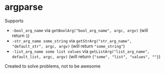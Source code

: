 # argparse

Supports

* `-bool_arg_name` via `getBoolArg("bool_arg_name", argc, argv)` (will return `1`)
* `-str_arg_name some_string` via `getStrArg("str_arg_name", "default_str", argc, argv)` (will return `"some_string"`)
* `-list_arg_name some list values` via `getListArg("list_arg_name", default_list, argc, argv)` (will return `{"some", "list", "values", ""}`)

Created to solve problems, not to be awesome